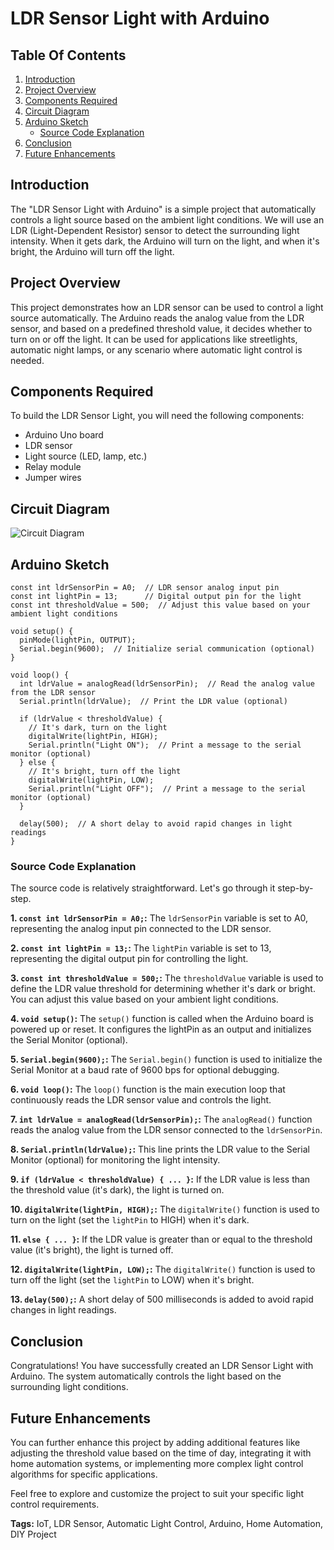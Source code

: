 # LDR Sensor Light with Arduino

## Table Of Contents

1. [Introduction](#introduction)
2. [Project Overview](#project-overview)
3. [Components Required](#components-required)
4. [Circuit Diagram](#circuit-diagram)
5. [Arduino Sketch](#arduino-sketch)
   - [Source Code Explanation](#source-code-explanation)
6. [Conclusion](#conclusion)
7. [Future Enhancements](#future-enhancements)

## Introduction
The "LDR Sensor Light with Arduino" is a simple project that automatically controls a light source based on the ambient light conditions. We will use an LDR (Light-Dependent Resistor) sensor to detect the surrounding light intensity. When it gets dark, the Arduino will turn on the light, and when it's bright, the Arduino will turn off the light.

## Project Overview
This project demonstrates how an LDR sensor can be used to control a light source automatically. The Arduino reads the analog value from the LDR sensor, and based on a predefined threshold value, it decides whether to turn on or off the light. It can be used for applications like streetlights, automatic night lamps, or any scenario where automatic light control is needed.

## Components Required
To build the LDR Sensor Light, you will need the following components:
- Arduino Uno board
- LDR sensor
- Light source (LED, lamp, etc.)
- Relay module
- Jumper wires

## Circuit Diagram
![Circuit Diagram](https://your-image-link-here)

## Arduino Sketch
```arduino
const int ldrSensorPin = A0;  // LDR sensor analog input pin
const int lightPin = 13;      // Digital output pin for the light
const int thresholdValue = 500;  // Adjust this value based on your ambient light conditions

void setup() {
  pinMode(lightPin, OUTPUT);
  Serial.begin(9600);  // Initialize serial communication (optional)
}

void loop() {
  int ldrValue = analogRead(ldrSensorPin);  // Read the analog value from the LDR sensor
  Serial.println(ldrValue);  // Print the LDR value (optional)

  if (ldrValue < thresholdValue) {
    // It's dark, turn on the light
    digitalWrite(lightPin, HIGH);
    Serial.println("Light ON");  // Print a message to the serial monitor (optional)
  } else {
    // It's bright, turn off the light
    digitalWrite(lightPin, LOW);
    Serial.println("Light OFF");  // Print a message to the serial monitor (optional)
  }

  delay(500);  // A short delay to avoid rapid changes in light readings
}
```

### Source Code Explanation
The source code is relatively straightforward. Let's go through it step-by-step.

**1. `const int ldrSensorPin = A0;`:**
The `ldrSensorPin` variable is set to A0, representing the analog input pin connected to the LDR sensor.

**2. `const int lightPin = 13;`:**
The `lightPin` variable is set to 13, representing the digital output pin for controlling the light.

**3. `const int thresholdValue = 500;`:**
The `thresholdValue` variable is used to define the LDR value threshold for determining whether it's dark or bright. You can adjust this value based on your ambient light conditions.

**4. `void setup()`:**
The `setup()` function is called when the Arduino board is powered up or reset. It configures the lightPin as an output and initializes the Serial Monitor (optional).

**5. `Serial.begin(9600);`:**
The `Serial.begin()` function is used to initialize the Serial Monitor at a baud rate of 9600 bps for optional debugging.

**6. `void loop()`:**
The `loop()` function is the main execution loop that continuously reads the LDR sensor value and controls the light.

**7. `int ldrValue = analogRead(ldrSensorPin);`:**
The `analogRead()` function reads the analog value from the LDR sensor connected to the `ldrSensorPin`.

**8. `Serial.println(ldrValue);`:**
This line prints the LDR value to the Serial Monitor (optional) for monitoring the light intensity.

**9. `if (ldrValue < thresholdValue) { ... }`:**
If the LDR value is less than the threshold value (it's dark), the light is turned on.

**10. `digitalWrite(lightPin, HIGH);`:**
The `digitalWrite()` function is used to turn on the light (set the `lightPin` to HIGH) when it's dark.

**11. `else { ... }`:**
If the LDR value is greater than or equal to the threshold value (it's bright), the light is turned off.

**12. `digitalWrite(lightPin, LOW);`:**
The `digitalWrite()` function is used to turn off the light (set the `lightPin` to LOW) when it's bright.

**13. `delay(500);`:**
A short delay of 500 milliseconds is added to avoid rapid changes in light readings.

## Conclusion
Congratulations! You have successfully created an LDR Sensor Light with Arduino. The system automatically controls the light based on the surrounding light conditions.

## Future Enhancements
You can further enhance this project by adding additional features like adjusting the threshold value based on the time of day, integrating it with home automation systems, or implementing more complex light control algorithms for specific applications.

Feel free to explore and customize the project to suit your specific light control requirements.

**Tags:** IoT, LDR Sensor, Automatic Light Control, Arduino, Home Automation, DIY Project
